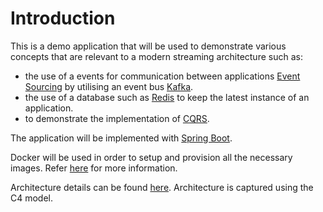 # Introduction

This is a demo application that will be used to demonstrate various concepts
that are relevant to a modern streaming architecture such as:

- the use of a events for communication between applications [Event Sourcing](https://martinfowler.com/eaaDev/EventSourcing.html)
by utilising an event bus [Kafka](http://kafka.apache.org/).
- the use of a database such as [Redis](https://redis.io/) to keep the latest instance of an application.
- to demonstrate the implementation of [CQRS](https://martinfowler.com/bliki/CQRS.html).

The application will be implemented with [Spring Boot](https://spring.io/projects/spring-boot).

Docker will be used in order to setup and provision all the necessary images. Refer [here](collaboration-platform/REEADME.md) for more
information.

Architecture details can be found [here](collaboration-docs/architecture/sad.md). Architecture is
captured using the C4 model.